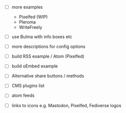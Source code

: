 - [ ] more examples
  - Pixelfed (WIP)
  - Pleroma
  - WriteFreely
- [ ] use Bulma with info boxes etc
- [ ] more descriptions for config options
- [ ] build RSS example / Atom (Pixelfed)
- [ ] build oEmbed example
- [ ] Alternative share buttons / methods
- [ ] CMS plugins list
- [ ] atom feeds

- [ ] links to icons e.g. Mastodon, Pixelfed, Fediverse logos
